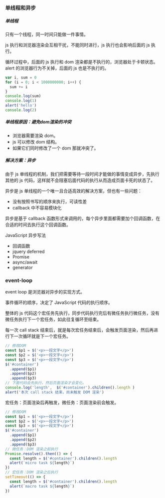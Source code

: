 ### 单线程和异步

##### 单线程

只有一个线程，同一时间只能做一件事情。

js 执行和浏览器渲染会互相干扰，不能同时进行，js 执行也会影响后面的 js 执行。

循环过程中，后面的 js 执行和 dom 渲染都是不执行的，浏览器处于卡顿状态。alert 的浏览器行为不关掉，后面的 js 也是不执行的。

```js
var i, sum = 0
for (i = 0; i < 1000000000; i++) {
  sum += i
}
console.log(sum)
console.log(1)
alert('hello')
console.log(2)
```

##### 单线程原因：避免dom渲染的冲突

* 浏览器需要渲染 dom。
* js 可以修改 dom 结构。
* 如果它们同时修改了一个 dom 那就冲突了。

##### 解决方案：异步

由于 js 单线程的机制，我们把需要等待一段时间才能做的事情变成异步，先执行其他的 js 代码，这样就不会阻塞后面代码的执行从而造成页面卡死的状态了。

异步是 js 单线程的一个唯一且合适高效的解决方案，但也有一些问题：

* 没有按照书写的顺序来执行，可读性差
* callback 中不容易模块化

异步是基于 callback 函数形式来调用的，每个异步里面都需要加个回调函数，在合适的时间去执行这个回调函数。

JavaScript 异步写法

* 回调函数
* jquery deferred
* Promise
* async/await
* generator



### event-loop

event loop 是浏览器对异步的实现方式。

事件循环的顺序，决定了 JavaScript 代码的执行顺序。

整体的 js 代码这个宏任务先执行，同步代码执行完后有微任务执行微任务，没有微任务执行下一个宏任务，如此往复循环至结束。

每一次 call stack 结束后，就是每次宏任务结束后，会触发页面渲染，然后再进行下一次循环就是下一个宏任务。

```js
// 修改DOM
const $p1 = $('<p>一段文字</p>')
const $p2 = $('<p>一段文字</p>')
const $p3 = $('<p>一段文字</p>')
$('#container')
  .append($p1)
  .append($p2)
  .append($p3)
// 下面代码会先执行，然后页面渲染才会变化。
console.log('length',  $('#container').children().length )
alert('本次 call stack 结束，尚未触发 DOM 渲染')
```

宏任务：页面渲染后再触发，微任务：页面渲染前会触发。

```js
// 修改DOM
const $p1 = $('<p>一段文字</p>')
const $p2 = $('<p>一段文字</p>')
const $p3 = $('<p>一段文字</p>')
$('#container')
  .append($p1)
  .append($p2)
  .append($p3)
// 微任务：DOM 渲染之前执行
Promise.resolve().then(() => {
  const length = $('#container').children().length     
  alert(`micro task ${length}`)
})
// 宏任务：DOM 渲染之后执行
setTimeout(() => {    
  const length = $('#container').children().length
  alert(`macro task ${length}`)
})
```
